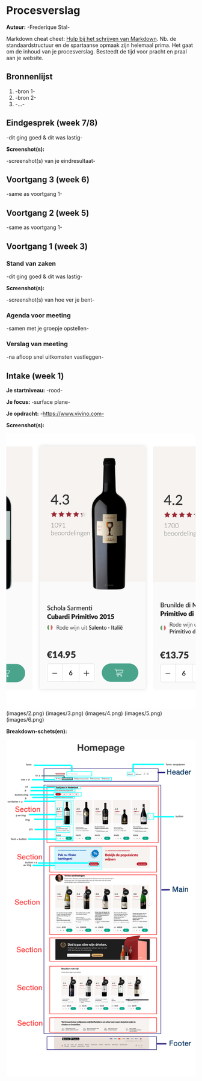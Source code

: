 # Procesverslag
**Auteur:** -Frederique Stal-

Markdown cheat cheet: [Hulp bij het schrijven van Markdown](https://github.com/adam-p/markdown-here/wiki/Markdown-Cheatsheet). Nb. de standaardstructuur en de spartaanse opmaak zijn helemaal prima. Het gaat om de inhoud van je procesverslag. Besteedt de tijd voor pracht en praal aan je website.



## Bronnenlijst
1. -bron 1-
2. -bron 2-
3. -...-



## Eindgesprek (week 7/8)

-dit ging goed & dit was lastig-

**Screenshot(s):**

-screenshot(s) van je eindresultaat-



## Voortgang 3 (week 6)

-same as voortgang 1-



## Voortgang 2 (week 5)

-same as voortgang 1-



## Voortgang 1 (week 3)

### Stand van zaken

-dit ging goed & dit was lastig-

**Screenshot(s):**

-screenshot(s) van hoe ver je bent-

### Agenda voor meeting

-samen met je groepje opstellen-

### Verslag van meeting

-na afloop snel uitkomsten vastleggen-



## Intake (week 1)

**Je startniveau:** -rood-

**Je focus:** -surface plane-

**Je opdracht:** -https://www.vivino.com-

**Screenshot(s):**

![screenshot(s) die een goed beeld geven van de website die je gaat maken](images/1.png) 
(images/2.png)
(images/3.png)
(images/4.png)
(images/5.png)
(images/6.png)

**Breakdown-schets(en):**

![-voorlopige breakdownschets(en) van een of beide pagina's van de site die je gaat maken-](images/ontledenpagina.png)
